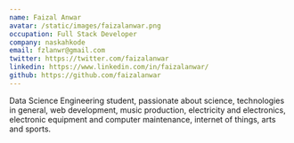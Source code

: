 ```yaml
---
name: Faizal Anwar
avatar: /static/images/faizalanwar.png
occupation: Full Stack Developer
company: naskahkode
email: fzlanwr@gmail.com
twitter: https://twitter.com/faizalanwar
linkedin: https://www.linkedin.com/in/faizalanwar/
github: https://github.com/faizalanwar
---
```


Data Science Engineering student, passionate about science, technologies in general, web development, music production, electricity and electronics, electronic equipment and computer maintenance, internet of things, arts and sports.
